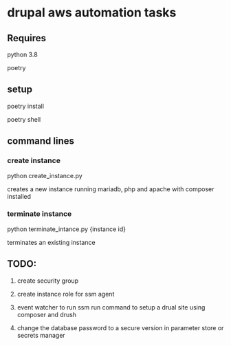 # drupal aws automation tasks

## Requires

python 3.8

poetry


## setup

poetry install

poetry shell


## command lines


### create instance

python create_instance.py

creates a new instance running mariadb, php and apache with composer installed


### terminate instance

python terminate_intance.py {instance id}

terminates an existing instance


## TODO:

1. create security group

2. create instance role for ssm agent

3. event watcher to run ssm run command to setup a drual site using composer and drush

4. change the database password to a secure version in parameter store or secrets manager